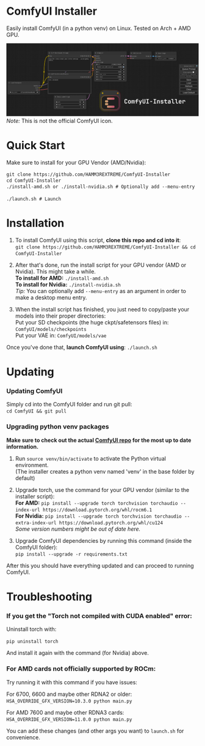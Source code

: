 # ComfyUI Installer

Easily install ComfyUI (in a python venv) on Linux.
Tested on Arch + AMD GPU.

![ComfyUI Screenshot](pictures/comfyui_screenshot.png)
_Note:_ This is not the official ComfyUI icon.    

# Quick Start

Make sure to install for your GPU Vendor (AMD/Nvidia):

```
git clone https://github.com/HAMM3REXTREME/ComfyUI-Installer
cd ComfyUI-Installer
./install-amd.sh or ./install-nvidia.sh # Optionally add --menu-entry

./launch.sh # Launch
```

# Installation

1. To install ComfyUI using this script, **clone this repo and cd into it**:  
   `git clone https://github.com/HAMM3REXTREME/ComfyUI-Installer && cd ComfyUI-Installer`

2. After that's done, run the install script for your GPU vendor (AMD or Nvidia). This might take a while.  
   **To install for AMD:** `./install-amd.sh`  
   **To install for Nvidia:** `./install-nvidia.sh`  
   _Tip:_ You can optionally add `--menu-entry` as an argument in order to make a desktop menu entry.

3. When the install script has finished, you just need to copy/paste your models into their proper directories:  
   Put your SD checkpoints (the huge ckpt/safetensors files) in: `ComfyUI/models/checkpoints`  
   Put your VAE in: `ComfyUI/models/vae`

Once you've done that, **launch ComfyUI using**: `./launch.sh`

# Updating

### Updating ComfyUI

Simply cd into the ComfyUI folder and run git pull:  
`cd ComfyUI && git pull`

### Upgrading python venv packages


**Make sure to check out the actual [ComfyUI repo](https://github.com/comfyanonymous/ComfyUI) for the most up to date information.**

1. Run `source venv/bin/activate` to activate the Python virtual environment.  
   (The installer creates a python venv named 'venv' in the base folder by default)

2. Upgrade torch, use the command for your GPU vendor (similar to the installer script):  
   **For AMD:** `pip install --upgrade torch torchvision torchaudio --index-url https://download.pytorch.org/whl/rocm6.1`  
   **For Nvidia:** `pip install --upgrade torch torchvision torchaudio --extra-index-url https://download.pytorch.org/whl/cu124`  
   _Some version numbers might be out of date here._

3. Upgrade ComfyUI dependencies by running this command (inside the ComfyUI folder):  
   `pip install --upgrade -r requirements.txt`

After this you should have everything updated and can proceed to running ComfyUI.

# Troubleshooting

### If you get the "Torch not compiled with CUDA enabled" error:
Uninstall torch with:

`pip uninstall torch`

And install it again with the command (for Nvidia) above.

### For AMD cards not officially supported by ROCm:
Try running it with this command if you have issues:

For 6700, 6600 and maybe other RDNA2 or older: `HSA_OVERRIDE_GFX_VERSION=10.3.0 python main.py`

For AMD 7600 and maybe other RDNA3 cards: `HSA_OVERRIDE_GFX_VERSION=11.0.0 python main.py`

You can add these changes (and other args you want) to `launch.sh` for convenience.
